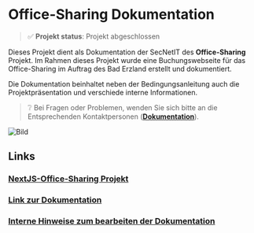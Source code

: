 # Office-Sharing Dokumentation

> ✅ **Projekt status**: Projekt abgeschlossen

Dieses Projekt dient als Dokumentation der SecNetIT des **Office-Sharing** Projekt. Im Rahmen dieses Projekt wurde eine Buchungswebseite für das Office-Sharing im Auftrag des Bad Erzland erstellt und dokumentiert. 

Die Dokumentation beinhaltet neben der Bedingungsanleitung auch die Projektpräsentation und verschiede interne Informationen.

> ❔ Bei Fragen oder Problemen, wenden Sie sich bitte an die Entsprechenden Kontaktpersonen (**[Dokumentation](https://gz-bad-erzland-p2.github.io/Dokumentation/)**).

![Bild](https://i.imgur.com/fdfxK6c.png)

## Links

### [NextJS-Office-Sharing Projekt](https://github.com/gz-bad-erzland-p2/NextJS-Office-Sharing)

### [Link zur Dokumentation](https://gz-bad-erzland-p2.github.io/Dokumentation/)

### [Interne Hinweise zum bearbeiten der Dokumentation](https://gz-bad-erzland-p2.github.io/Dokumentation/%7BInterne%20Informationen%7D/doku-instructions/)
